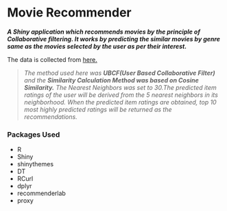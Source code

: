 # Movie Recommender
***A Shiny application which recommends movies by the principle of Collaborative filtering. It works by predicting the similar movies by genre same as the movies selected by the user as per their interest.***

The data is collected from [here.](https://grouplens.org/datasets/movielens/)

>*The method used here was **UBCF(User Based Collaborative Filter)** and the **Similarity Calculation Method was based on Cosine Similarity.** The Nearest Neighbors was set to 30.The predicted item ratings of the user will be derived from the 5 nearest neighbors in its neighborhood. When the predicted item ratings are obtained, top 10 most highly predicted ratings will be returned as the recommendations.*

### Packages Used
- R
- Shiny
- shinythemes
- DT
- RCurl
- dplyr
- recommenderlab
- proxy
